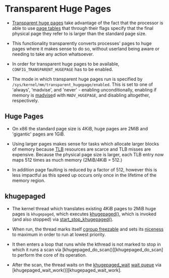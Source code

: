 # Transparent Huge Pages

* [Transparent huge pages][transhuge] take advantage of the fact that the
  processor is able to use [page tables][page-tables] that through their flags
  specify that the final physical page they refer to is larger than the standard
  page size.

* This functionality transparently converts processes' pages to huge pages where
  it makes sense to do so, without userland being aware or needing to take any
  action whatsoever.

* In order for transparent huge pages to be available,
  `CONFIG_TRANSPARENT_HUGEPAGE` has to be enabled.

* The mode in which transparent huge pages run is specified by
  `/sys/kernel/mm/transparent_hugepage/enabled`. This is set to one of 'always',
  'madvise', and 'never' - enabling unconditionally, enabling if memory is
  [madvise][madvise]d with `MADV_HUGEPAGE`, and disabling altogether,
  respectively.

## Huge Pages

* On x86 the standard page size is 4KiB, huge pages are 2MiB and 'gigantic'
  pages are 1GiB.

* Using larger pages makes sense for tasks which allocate larger blocks of
  memory because [TLB][tlb] resources are scarce and TLB misses are
  expensive. Because the physical page size is larger, each TLB entry now maps
  512 times as much memory (2MiB/4KiB = 512.)

* In addition page faulting is reduced by a factor of 512, however this is less
  impactful as this speed up occurs only once in the lifetime of the memory
  region.

## khugepaged

* The kernel thread which translates existing 4KiB pages to 2MiB huge pages is
  `khugepaged`, which executes [khugepaged()][khugepaged], which is invoked (and
  also stopped) via [start_stop_khugepaged()][start_stop_khugepaged].

* When run, the thread marks itself [cgroup freezable][cgroup-freezer] and sets
  its [niceness][nice] to maximum in order to run at lowest priority.

* It then enters a loop that runs while the kthread is not marked to stop in
  which it runs a scan via [khugepaged_do_scan()][khugepaged_do_scan] to perform
  the core of its operation.

* After the scan, the thread waits on the [khugepaged_wait][khugepaged_wait]
  [wait queue][wait-queue] via [khugepaged_wait_work()][khugepaged_wait_work].

[cgroup-freezer]:https://github.com/torvalds/linux/blob/v4.6/Documentation/cgroup-v1/freezer-subsystem.txt
[khugepaged]:https://github.com/torvalds/linux/blob/v4.6/mm/huge_memory.c#L2816
[khugepaged_wait]:https://github.com/torvalds/linux/blob/v4.6/mm/huge_memory.c#L95
[madvise]:http://man7.org/linux/man-pages/man2/madvise.2.html
[nice]:https://en.wikipedia.org/wiki/Nice_(Unix)
[start_stop_khugepaged]:https://github.com/torvalds/linux/blob/v4.6/mm/huge_memory.c#L179
[tlb]:https://en.wikipedia.org/wiki/Translation_lookaside_buffer
[transhuge]:https://github.com/torvalds/linux/blob/v4.6/Documentation/vm/transhuge.txt
[wait-queue]:http://www.makelinux.net/ldd3/chp-6-sect-2

[page-tables]:./page-tables.md
